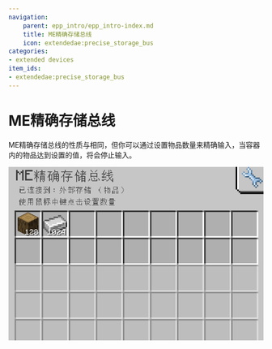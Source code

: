 ```yaml
---
navigation:
    parent: epp_intro/epp_intro-index.md
    title: ME精确存储总线
    icon: extendedae:precise_storage_bus
categories:
- extended devices
item_ids:
- extendedae:precise_storage_bus
---
```


# ME精确存储总线

<GameScene zoom="8" background="transparent">
  <ImportStructure src="../structure/cable_precise_storage_bus.snbt"></ImportStructure>
</GameScene>

ME精确存储总线的性质与<ItemLink id="ae2:storage_bus" />相同，但你可以通过设置物品数量来精确输入，当容器内的物品达到设置的值，将会停止输入。

![GUI](../pic/pre_storage_bus.png)
